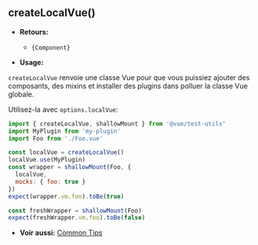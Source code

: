 ## createLocalVue()

- **Retours:**

  - `{Component}`

- **Usage:**

`createLocalVue` renvoie une classe Vue pour que vous puissiez ajouter des composants, des mixins et installer des plugins dans polluer la classe Vue globale.

Utilisez-la avec `options.localVue`:

```js
import { createLocalVue, shallowMount } from '@vue/test-utils'
import MyPlugin from 'my-plugin'
import Foo from './Foo.vue'

const localVue = createLocalVue()
localVue.use(MyPlugin)
const wrapper = shallowMount(Foo, {
  localVue,
  mocks: { foo: true }
})
expect(wrapper.vm.foo).toBe(true)

const freshWrapper = shallowMount(Foo)
expect(freshWrapper.vm.foo).toBe(false)
```

- **Voir aussi:** [Common Tips](../guides/common-tips.md#applying-global-plugins-and-mixins)

